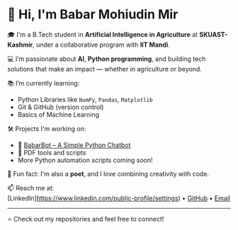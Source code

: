 # 👋 Hi, I'm Babar Mohiudin Mir

🎓 I'm a B.Tech student in **Artificial Intelligence in Agriculture** at **SKUAST-Kashmir**, under a collaborative program with **IIT Mandi**.

💻 I’m passionate about **AI**, **Python programming**, and building tech solutions that make an impact — whether in agriculture or beyond.

📚 I’m currently learning:
- Python Libraries like `NumPy`, `Pandas`, `Matplotlib`
- Git & GitHub (version control)
- Basics of Machine Learning

🛠️ Projects I'm working on:
- 🤖 [BabarBot – A Simple Python Chatbot](https://github.com/YOUR-USERNAME/babarbot)
- 📄 PDF tools and scripts
- More Python automation scripts coming soon!

🧠 Fun fact: I'm also a **poet**, and I love combining creativity with code.

📫 Reach me at:  
[LinkedIn]https://www.linkedin.com/public-profile/settings) • [GitHub](https://github.com/Babar-mir) • [Email](mailto:babarmir219@gmail.com)

---

⭐ Check out my repositories and feel free to connect!
